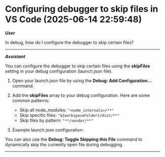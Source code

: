 <!-- Generated by SpecStory -->

# Configuring debugger to skip files in VS Code (2025-06-14 22:59:48)

_**User**_

In debug, how do I configure the debugger to skip certain files?

---

_**Assistant**_

You can configure the debugger to skip certain files using the **skipFiles** setting in your debug configuration (launch.json file).

1. Open your launch.json file by using the **Debug: Add Configuration...** command.



2. Add the **skipFiles** array to your debug configuration. Here are some common patterns:

   - Skip all node_modules: `"<node_internals>/**"`
   - Skip specific files: `"${workspaceFolder}/dist/**"`
   - Skip files by pattern: `"**/vendor/**"`

3. Example launch.json configuration:
   

You can also use the **Debug: Toggle Skipping this File** command to dynamically skip the currently open file during debugging.



---

